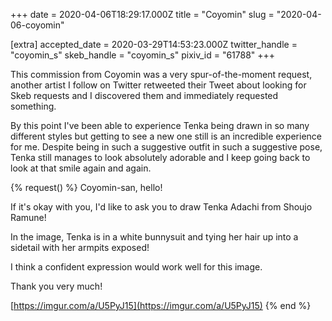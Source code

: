 +++
date = 2020-04-06T18:29:17.000Z
title = "Coyomin"
slug = "2020-04-06-coyomin"

[extra]
accepted_date = 2020-03-29T14:53:23.000Z
twitter_handle = "coyomin_s"
skeb_handle = "coyomin_s"
pixiv_id = "61788"
+++

This commission from Coyomin was a very spur-of-the-moment request, another artist I follow on Twitter retweeted their Tweet about looking for Skeb requests and I discovered them and immediately requested something.

By this point I've been able to experience Tenka being drawn in so many different styles but getting to see a new one still is an incredible experience for me. Despite being in such a suggestive outfit in such a suggestive pose, Tenka still manages to look absolutely adorable and I keep going back to look at that smile again and again.

{% request() %}
Coyomin-san, hello!

If it's okay with you, I'd like to ask you to draw Tenka Adachi from Shoujo Ramune!

In the image, Tenka is in a white bunnysuit and tying her hair up into a sidetail with her armpits exposed!

I think a confident expression would work well for this image.

Thank you very much!

[https://imgur.com/a/U5PyJ15](https://imgur.com/a/U5PyJ15)
{% end %}